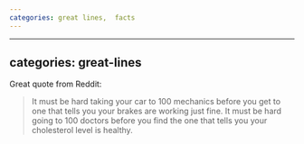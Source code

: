 ```yaml
---
categories: great lines,  facts
---
```


---
categories: great-lines
---

Great quote from Reddit:

> It must be hard taking your car to 100 mechanics before you get to one that tells you your brakes are working just fine. It must be hard going to 100 doctors before you find the one that tells you your cholesterol level is healthy.